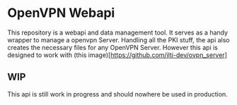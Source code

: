 # OpenVPN Webapi

This repository is a webapi and data management tool.
It serves as a handy wrapper to manage a openvpn Server.
Handling all the PKI stuff, the api also creates the necessary files for any OpenVPN Server.
However this api is designed to work with (this image)[https://github.com/jlti-dev/ovpn_server]

## WIP
This api is still work in progress and should nowhere be used in production.
